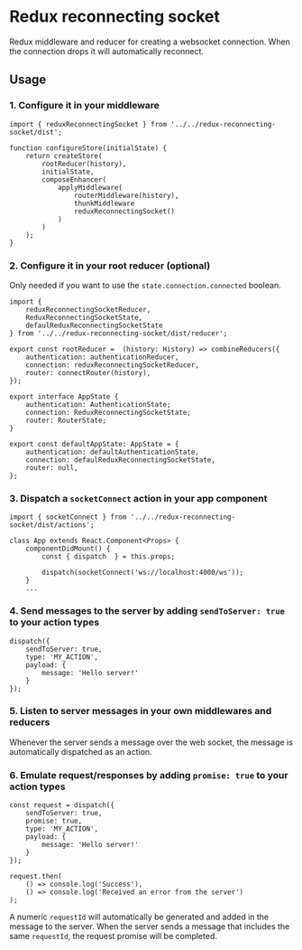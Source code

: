 # Redux reconnecting socket

Redux middleware and reducer for creating a websocket connection. When the
connection drops it will automatically reconnect.

## Usage

### 1. Configure it in your middleware
```
import { reduxReconnectingSocket } from '../../redux-reconnecting-socket/dist';

function configureStore(initialState) {
    return createStore(
        rootReducer(history),
        initialState,
        composeEnhancer(
            applyMiddleware(
                routerMiddleware(history),
                thunkMiddleware
				reduxReconnectingSocket()
            )
        )
	);
}
```

### 2. Configure it in your root reducer (optional)
Only needed if you want to use the `state.connection.connected` boolean.

```
import {
    reduxReconnectingSocketReducer,
    ReduxReconnectingSocketState,
    defaulReduxReconnectingSocketState
} from '../../redux-reconnecting-socket/dist/reducer';

export const rootReducer =  (history: History) => combineReducers({
    authentication: authenticationReducer,
	connection: reduxReconnectingSocketReducer,
    router: connectRouter(history),
});

export interface AppState {
    authentication: AuthenticationState;
    connection: ReduxReconnectingSocketState;
    router: RouterState;
}

export const defaultAppState: AppState = {
    authentication: defaultAuthenticationState,
    connection: defaulReduxReconnectingSocketState,
    router: null,
};
```

### 3. Dispatch a `socketConnect` action in your app component
```
import { socketConnect } from '../../redux-reconnecting-socket/dist/actions';

class App extends React.Component<Props> {
    componentDidMount() {
        const { dispatch  } = this.props;

		dispatch(socketConnect('ws://localhost:4000/ws'));
    }
    ...
```

### 4. Send messages to the server by adding `sendToServer: true` to your action types
```
dispatch({
    sendToServer: true,
    type: 'MY_ACTION',
    payload: {
        message: 'Hello server!'
    }
});
```

### 5. Listen to server messages in your own middlewares and reducers
Whenever the server sends a message over the web socket, the message is
automatically dispatched as an action.

### 6. Emulate request/responses by adding `promise: true` to your action types
```
const request = dispatch({
    sendToServer: true,
    promise: true,
    type: 'MY_ACTION',
    payload: {
        message: 'Hello server!'
    }
});

request.then(
    () => console.log('Success'),
    () => console.log('Received an error from the server')
);
```

A numeric `requestId` will automatically be generated and added in the message to
the server. When the server sends a message that includes the same `requestId`,
the request promise will be completed.

